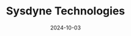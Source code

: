 ---  
layout: startup_page  
title: "Sysdyne Technologies"  
id: "sysdynetechnologies.com"  
permalink: "/sysdynetechnologiessysdynetechnologies.com10032024/"  
website: "https://sysdynetechnologies.com/"  
funding_round: "Strategic Growth Investment"  
funding_amount: ""  
investors: "Insight Partners"  
about: "Sysdyne Technologies provides a cloud-native SaaS suite for ready-mix concrete operations, focusing on batch, dispatch, and delivery management. Their interoperable platform modernizes legacy processes for concrete producers, offering an intuitive user experience and rapid deployment for a competitive advantage. The company aims to enhance operational efficiency and competitiveness for its clients."  
markets: "Software as a Service (SaaS), Construction Technology, Cloud Data Services, Industrial Automation, Real Time, Ticketing, Business/Productivity Software, Financial Software, IT Consulting and Outsourcing"  
hq: "Stamford, Connecticut, United States"  
founded_year: "1976"  
linkedin: "https://www.linkedin.com/company/sysdyne-technologies"  
twitter: "https://twitter.com/sysdynetech"  
instagram: ""  
facebook: "https://www.facebook.com/sysdynetechnologies"  
crunchbase: "https://www.crunchbase.com/organization/sysdyne-technologies"  
pitchbook: "https://pitchbook.com/profiles/company/231885-28"  

date_display: "03-Oct-2024"  
date: "2024-10-03"

# SEO Optimization  
meta_title: "Sysdyne Technologies - Strategic Growth Investment"  
meta_description: "Sysdyne Technologies, Sysdyne Technologies provides a cloud-native SaaS suite for ready-mix concrete operations, focusing on batch, dispatch, and delivery management. Their..."  
meta_keywords: "Sysdyne Technologies, Software as a Service (SaaS), Construction Technology, Cloud Data Services, Industrial Automation, Real Time, Ticketing, Business/Productivity Software, Financial Software, IT Consulting and Outsourcing, Strategic Growth Investment funding"  
canonical_url: "https://startup.projectstartups.com/sysdynetechnologiessysdynetechnologies.com10032024/"  
---